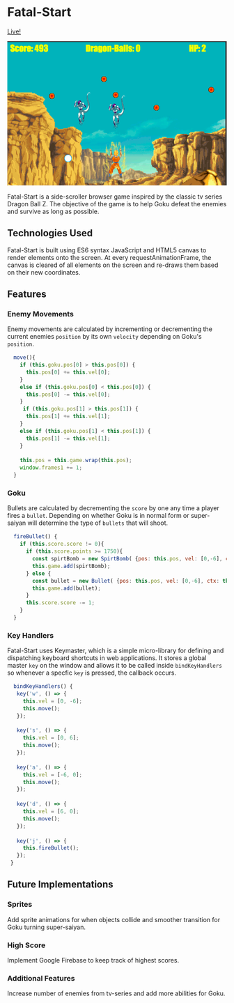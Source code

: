 # Fatal-Start  
[Live!](http://fatal-start.jonahn.io/)

![alt text](https://github.com/jonathanahn95/Fatal-Start/blob/master/assets/images/git_pic.png "Logo Title Text 1")

Fatal-Start is a side-scroller browser game inspired by the classic tv series Dragon Ball Z. The objective of the game is to help Goku defeat the enemies and survive as long as possible.

## Technologies Used
Fatal-Start is built using ES6 syntax JavaScript and HTML5 canvas to render elements onto the screen. At every requestAnimationFrame, the canvas is cleared of all elements on the screen and re-draws them based on their new coordinates.


## Features
### Enemy Movements
Enemy movements are calculated by incrementing or decrementing the current enemies `position` by its own `velocity` depending on Goku's `position`.

```javascript
  move(){
    if (this.goku.pos[0] > this.pos[0]) {
      this.pos[0] += this.vel[0];
    }
    else if (this.goku.pos[0] < this.pos[0]) {
      this.pos[0] -= this.vel[0];
    }
     if (this.goku.pos[1] > this.pos[1]) {
      this.pos[1] += this.vel[1];
    }
    else if (this.goku.pos[1] < this.pos[1]) {
      this.pos[1] -= this.vel[1];
    }

    this.pos = this.game.wrap(this.pos);
    window.frames1 += 1;
  }
```
### Goku
Bullets are calculated by decrementing the `score` by one any time a player fires a `bullet`. Depending on whether Goku is in normal form or super-saiyan will determine the type of `bullets` that will shoot.
``` javascript
  fireBullet() {
    if (this.score.score != 0){
      if (this.score.points >= 1750){
        const spirtBomb = new SpirtBomb( {pos: this.pos, vel: [0,-6], ctx: this.ctx, game: this.game } );
        this.game.add(spirtBomb);
      } else {
        const bullet = new Bullet( {pos: this.pos, vel: [0,-6], ctx: this.ctx, game: this.game } );
        this.game.add(bullet);
      }
      this.score.score -= 1;
    }
  }
  ```
  
 ### Key Handlers
 Fatal-Start uses Keymaster, which is a simple micro-library for defining and dispatching keyboard shortcuts in web applications. It stores a global master `key` on the window and allows it to be called inside `bindKeyHandlers` so whenever a specfic `key` is pressed, the callback occurs.


 ```javascript
   bindKeyHandlers() {
    key('w', () => {
      this.vel = [0, -6];
      this.move();
    });

    key('s', () => {
      this.vel = [0, 6];
      this.move();
    });

    key('a', () => {
      this.vel = [-6, 0];
      this.move();
    });

    key('d', () => {
      this.vel = [6, 0];
      this.move();
    });

    key('j', () => {
      this.fireBullet();
    });
  }
```
  
 

## Future Implementations

### Sprites
Add sprite animations for when objects collide and smoother transition for Goku turning super-saiyan.

### High Score
Implement Google Firebase to keep track of highest scores.

### Additional Features
Increase number of enemies from tv-series and add more abilities for Goku.
